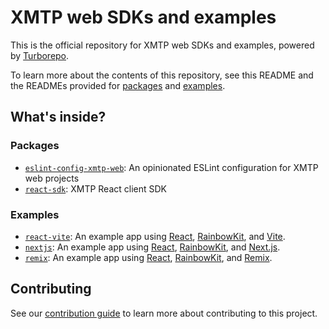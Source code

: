 # XMTP web SDKs and examples

This is the official repository for XMTP web SDKs and examples, powered by [Turborepo](https://turbo.build/repo).

To learn more about the contents of this repository, see this README and the READMEs provided for [packages](https://github.com/xmtp/xmtp-web/tree/main/packages) and [examples](https://github.com/xmtp/xmtp-web/tree/main/examples).

## What's inside?

### Packages

- [`eslint-config-xmtp-web`](https://github.com/xmtp/xmtp-web/blob/main/packages/eslint-config-xmtp-web): An opinionated ESLint configuration for XMTP web projects
- [`react-sdk`](https://github.com/xmtp/xmtp-web/blob/main/packages/react-sdk): XMTP React client SDK

### Examples

- [`react-vite`](https://github.com/xmtp/xmtp-web/blob/main/examples/react-vite): An example app using [React](https://react.dev/), [RainbowKit](https://www.rainbowkit.com/), and [Vite](https://vitejs.dev/).
- [`nextjs`](https://github.com/xmtp/xmtp-web/blob/main/examples/nextjs): An example app using [React](https://react.dev/), [RainbowKit](https://www.rainbowkit.com/), and [Next.js](https://nextjs.org/).
- [`remix`](https://github.com/xmtp/xmtp-web/blob/main/examples/remix): An example app using [React](https://react.dev/), [RainbowKit](https://www.rainbowkit.com/), and [Remix](https://remix.run/).

## Contributing

See our [contribution guide](./CONTRIBUTING.md) to learn more about contributing to this project.
